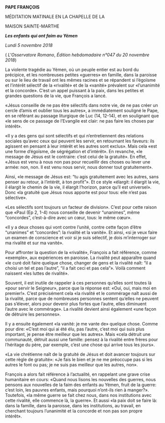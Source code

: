 **PAPE FRANÇOIS**

MÉDITATION MATINALE EN LA CHAPELLE DE LA

MAISON SAINTE-MARTHE

***Les enfants qui ont faim au Yémen***

*Lundi 5 novembre 2018*

( *L'Osservatore Romano*, *Édition hebdomadaire n°047 du 20 novembre 2018*)

La violente tragédie au Yémen, où un peuple entier est au bord du précipice, et les nombreuses petites «guerres» en famille, dans la paroisse ou sur le lieu de travail ont les mêmes racines et se répandent si l’égoïsme et l’intérêt sélectif de la «rivalité» et de la «vanité» prévalent sur «l’unanimité et la concorde». C’est un appel puissant à la paix, dans les petites et grandes questions de la vie, que François a lancé.

«Jésus conseille de ne pas être sélectifs dans notre vie, de ne pas créer un cercle d’amis et oublier tous les autres», a immédiatement souligné le Pape, en se référant au passage liturgique de Luc (14, 12-14), et en soulignant que «le sens de ce passage de l’Evangile est clair: ne pas faire les choses par intérêt».

«Il y a des gens qui sont sélectifs et qui n’entretiennent des relations sociales qu’avec ceux qui peuvent les servir, en retournant les faveurs: ils agissent en pensant à leur intérêt et les autres sont exclus». Mais cela «est une forme d’égoïsme, de ségrégation et d’intérêt». En revanche, «le message de Jésus est le contraire: c’est celui de la gratuité». En effet, «Jésus est venu à nous non pas pour recueillir des choses ou lever une armée: non, non. Il est venu nous servir, nous donner tout gratuitement».

Ainsi, «le message de Jésus est: “tu agis gratuitement avec les autres, sans penser au retour, à l’intérêt, à ton profit”». Et ce style «élargit: il élargit la vie, il élargit le chemin de la vie, il élargit l’horizon, parce qu’il est universel». Donc «la gratuité que Jésus nous apporte est pour tous: elle n’est pas sélective».

«Les sélectifs sont toujours un facteur de division». C’est pour cette raison que «Paul (Ep 2, 1-4) nous conseille de devenir “unanimes”, même “concordes”, c’est-à-dire avec un cœur, tous: le même cœur».

«Il y a deux choses qui vont contre l’unité, contre cette façon d’être “unanimes” et “concordes”: la rivalité et la vanité». Et ainsi, «si je veux faire un examen de conscience et voir si je suis sélectif, je dois m’interroger sur ma rivalité et sur ma vanité».

Pour affronter la question de la «rivalité», François a fait référence, comme «exemple», aux expériences en paroisse. La rivalité peut apparaître quand «le curé doit faire quelque chose, changer de gens et la rivalité naît: “il a choisi un tel et pas l’autre”, “il a fait ceci et pas cela”». Voilà comment naissent «les luttes de rivalité».

Souvent, il est inutile de rappeler à ces personnes qu’elles sont toutes là «pour servir le Seigneur», parce que la réponse est: «Oui, oui, mais moi en premier!». C’est précisément cela «la rivalité et le commérage naît aussi de la rivalité, parce que de nombreuses personnes sentent qu’elles ne peuvent pas s’élever, alors pour devenir plus fortes que l’autre, elles diminuent l’autre avec le commérage». La rivalité devient ainsi également «une façon de détruire les personnes».

Il y a ensuite également «la vanité: je me vante de» quelque chose. Comme pour dire: «C’est moi qui ai été élu, pas l’autre, c’est moi qui suis plus important, je pense être meilleur que les autres». Mais «cela détruit une communauté, détruit aussi une famille: pensez à la rivalité entre frères pour l’héritage du père, par exemple, c’est une chose qui arrive tous les jours».

«La vie chrétienne naît de la gratuité de Jésus et doit avancer toujours sur cette règle de gratuité»: «Je fais le bien et je ne me préoccupe pas si les autres le font ou pas; je ne suis pas meilleur que les autres, non».

François a alors fait référence à l’actualité, en rappelant une grave crise humanitaire en cours: «Quand nous lisons les nouvelles des guerres, nous pensons aux nouvelles de la faim des enfants au Yémen, fruit de la guerre: c’est loin, les pauvres enfants, mais pourquoi n’ont-ils rien à manger?». Toutefois, «la même guerre se fait chez nous, dans nos institutions avec cette rivalité, elle commence là, la guerre». Et aussi «la paix doit se faire là: dans la famille, dans la paroisse, dans les institutions, au travail, en cherchant toujours l’unanimité et la concorde et non pas son propre intérêt».